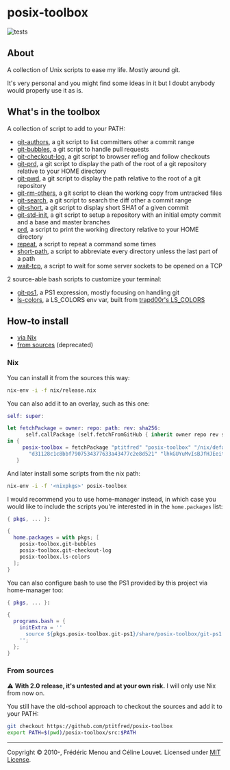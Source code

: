 # posix-toolbox

![tests](https://github.com/ptitfred/posix-toolbox/workflows/tests/badge.svg)

## About

A collection of Unix scripts to ease my life. Mostly around git.

It's very personal and you might find some ideas in it but I doubt anybody would
properly use it as is.

## What's in the toolbox

A collection of script to add to your PATH:
- [git-authors](src/git-authors), a git script to list committers other a commit range
- [git-bubbles](src/git-bubbles), a git script to handle pull requests
- [git-checkout-log](src/git-checkout-log), a git script to browser reflog and follow checkouts
- [git-prd](src/git-prd), a git script to display the path of the root of a git repository relative to your HOME directory
- [git-pwd](src/git-pwd), a git script to display the path relative to the root of a git repository
- [git-rm-others](src/git-rm-others), a git script to clean the working copy from untracked files
- [git-search](src/git-search), a git script to search the diff other a commit range
- [git-short](src/git-short), a git script to display short SHA1 of a given commit
- [git-std-init](src/git-std-init), a git script to setup a repository with an initial empty commit and a base and master branches
- [prd](src/prd), a script to print the working directory relative to your HOME directory
- [repeat](src/repeat), a script to repeat a command some times
- [short-path](src/short-path), a script to abbreviate every directory unless the last part of a path
- [wait-tcp](src/wait-tcp), a script to wait for some server sockets to be opened on a TCP

2 source-able bash scripts to customize your terminal:
- [git-ps1](src/bash/git-ps1), a PS1 expression, mostly focusing on handling git
- [ls-colors](nix/ls-colors.nix), a LS_COLORS env var, built from [trapd00r's LS_COLORS](https://github.com/trapd00r/LS_COLORS)

## How-to install

- [via Nix](#nix)
- [from sources](#from-sources) (deprecated)

### Nix

You can install it from the sources this way:

```bash
nix-env -i -f nix/release.nix
```

You can also add it to an overlay, such as this one:

```nix
self: super:

let fetchPackage = owner: repo: path: rev: sha256:
      self.callPackage (self.fetchFromGitHub { inherit owner repo rev sha256; } + path) {};
in {
     posix-toolbox = fetchPackage "ptitfred" "posix-toolbox" "/nix/default.nix"
       "d31128c1c8bbf7907534377633a43477c2e8d521" "lhkGUYuMvIsBJfHJEeitiH58Yh29h7ePgracCevtHHc=";
   }
```

And later install some scripts from the nix path:

```bash
nix-env -i -f '<nixpkgs>' posix-toolbox
```

I would recommend you to use home-manager instead, in which case you would like to include the scripts you're interested in in the `home.packages` list:

```nix
{ pkgs, ... }:

{
  home.packages = with pkgs; [
    posix-toolbox.git-bubbles
    posix-toolbox.git-checkout-log
    posix-toolbox.ls-colors
  ];
}
```

You can also configure bash to use the PS1 provided by this project via home-manager too:

```nix
{ pkgs, ... }:

{
  programs.bash = {
    initExtra = ''
      source ${pkgs.posix-toolbox.git-ps1}/share/posix-toolbox/git-ps1
    '';
  };
}
```

### From sources

:warning: **With 2.0 release, it's untested and at your own risk.** I will only use Nix from now on.

You still have the old-school approach to checkout the sources and add it to your PATH:

```bash
git checkout https://github.com/ptitfred/posix-toolbox
export PATH=$(pwd)/posix-toolbox/src:$PATH
```

* * *

Copyright &copy; 2010-, Frédéric Menou and Céline Louvet. Licensed under [MIT License].

[MIT License]: https://github.com/ptitfred/posix-toolbox/raw/master/LICENSE.txt
